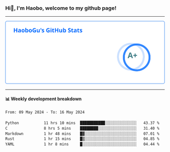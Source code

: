 <!--<h2 align="center"> Hi👋, I'm Haobo, welcome to my github page! </h2>-->
### Hi👋, I'm Haobo, welcome to my github page!
-------

<img href="https://github.com/HaoboGu" src="assets/stats.svg" alt="github stats" /> 

-------

#### 📊 **Weekly development breakdown**
<!--START_SECTION:waka-->

```txt
From: 09 May 2024 - To: 16 May 2024

Python           11 hrs 10 mins  ███████████░░░░░░░░░░░░░░   43.37 %
C                8 hrs 5 mins    ████████░░░░░░░░░░░░░░░░░   31.40 %
Markdown         1 hr 48 mins    █▓░░░░░░░░░░░░░░░░░░░░░░░   07.01 %
Rust             1 hr 15 mins    █▒░░░░░░░░░░░░░░░░░░░░░░░   04.85 %
YAML             1 hr 8 mins     █░░░░░░░░░░░░░░░░░░░░░░░░   04.44 %
```

<!--END_SECTION:waka-->
<!--
backup url: https://github-readme-status-dusky-ten.vercel.app/api?username=HaoboGu&count_private=true&show_icons=true&theme=transparent&border_color=2f80ed
-->
<!--
**HaoboGu/HaoboGu** is a ✨ _special_ ✨ repository because its `README.md` (this file) appears on your GitHub profile.

Here are some ideas to get you started:

- 🔭 I’m currently working on AI-assisted programming tools
- 🌱 I’m currently learning ...
- 👯 I’m looking to collaborate on ...
- 🤔 I’m looking for help with ...
- 💬 Ask me about ...
- 📫 How to reach me: ...
- 😄 Pronouns: ...
- ⚡ Fun fact: ...
-->
